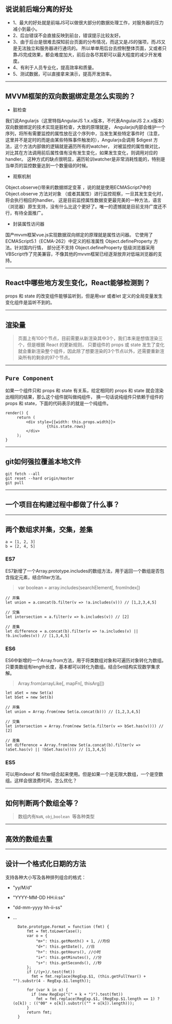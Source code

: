 ## 说说前后端分离的好处

- 1、最大的好处就是前端JS可以做很大部分的数据处理工作，对服务器的压力减小到最小。
- 2、后台错误不会直接反映到前台，错误提示比较友好。
- 3、由于后台是很难去探知前台页面的分布情况，而这又是JS的强项，而JS又是无法独立和服务器进行通讯的。
所以单单用后台去控制整体页面，又或者只靠JS完成效果，都会难度加大，前后台各尽其职可以最大程度的减少开发难度。
- 4、有利于人员专业化，提高效率和质量。
- 5、测试数据，可以直接拿来演示，提高开发效率。


- - -
## MVVM框架的双向数据绑定是怎么实现的？

- 脏检查

我们说Angularjs（这里特指AngularJS 1.x.x版本，不代表AngularJS 2.x.x版本）双向数据绑定的技术实现是脏检查，大致的原理就是，
Angularjs内部会维护一个序列，将所有需要监控的属性放在这个序列中，当发生某些特定事件时（注意，
这里并不是定时的而是由某些特殊事件触发的），Angularjs会调用 $digest 方法，这个方法内部做的逻辑就是遍历所有的watcher，
对被监控的属性做对比，对比其在方法调用前后属性值有没有发生变化，如果发生变化，则调用对应的handler。
这种方式的缺点很明显，遍历轮训watcher是非常消耗性能的，特别是当单页的监控数量达到一个数量级的时候。
			
- 观察机制

 Object.observe()带来的数据绑定变革 ，说的就是使用ECMAScript7中的 Object.observe 方法对对象
（或者其属性）进行监控观察，一旦其发生变化时，将会执行相应的handler。
这是目前监控属性数据变更最完美的一种方法，语言（浏览器）原生支持，没有什么比这个更好了。唯一的遗憾就是目前支持广度还不行，有待全面推广。
			
- 封装属性访问器

国产mvvm框架vue.js实现数据双向绑定的原理就是属性访问器。
它使用了ECMAScript5.1（ECMA-262）中定义的标准属性 Object.defineProperty 方法。针对国内行情，
部分还不支持 Object.defineProperty 低级浏览器采用VBScript作了完美兼容，不像其他的mvvm框架已经逐渐放弃对低端浏览器的支持。
			

- - -
## React中哪些地方发生变化，React能够检测到？
props 和 state 的改变组件能够监听到，但是用var 或者let 定义的全局变量发生变化组件是监听不到的。

- - -
## 渲染量
> 页面上有100个节点，目前需要从新渲染其中3个，我们本来是想值渲染三个，但是根据 React 的更新规则，
> 只要组件的 props 或 state 发生了变化就会重新渲染整个组件，因此除了想要渲染的3个节点以外，还需要重新渲染所有的剩余的97个节点。

- - -
## `Pure Component`

如果一个组件只和 props 和 state 有关系，给定相同的 props 和 state 就会渲染出相同的结果，那么这个组件就叫做纯组件，
换一句话说纯组件只依赖于组件的 props 和 state，下面的代码表示的就是一个纯组件。

    render() {
         return (
             <div style={{width: this.props.width}}>
                      {this.state.rows}
             </div>
         );
    }

- - -
## git如何强拉覆盖本地文件
    git fetch --all
    git reset --hard origin/master
    git pull

- - -
## 一个项目在构建过程中都做了什么事？


- - -
## 两个数组求并集，交集，差集

    a = [1, 2, 3]
    b = [2, 4, 5]

### ES7
ES7新增了一个Array.prototype.includes的数组方法，用于返回一个数组是否包含指定元素，结合filter方法。

> var boolean = array.includes(searchElement[, fromIndex])

    // 并集
    let union = a.concat(b.filter(v => !a.includes(v))) // [1,2,3,4,5]
    
    // 交集
    let intersection = a.filter(v => b.includes(v)) // [2]
    
    // 差集
    let difference = a.concat(b).filter(v => !a.includes(v) || !b.includes(v)) // [1,3,4,5]

### ES6
ES6中新增的一个Array.from方法，用于将类数组对象和可遍历对象转化为数组。只要类数组有length长度，基本都可以转化为数组。结合Set结构实现数学集求解。

> Array.from(arrayLike[, mapFn[, thisArg]])

    let aSet = new Set(a)
    let bSet = new Set(b)
    
    // 并集
    let union = Array.from(new Set(a.concat(b))) // [1,2,3,4,5]
    
    // 交集
    let intersection = Array.from(new Set(a.filter(v => bSet.has(v)))) // [2]
    
    // 差集
    let difference = Array.from(new Set(a.concat(b).filter(v => !aSet.has(v) || !bSet.has(v)))) // [1,3,4,5]

### ES5
可以用indexof 和 filter结合起来使用。但是如果一个是无限大数组，一个是空数组。这样会很浪费时间，怎么优化？

- - -
## 如何判断两个数组全等？
> 数组内有`NaN`, `obj`,`boolean`  等各种类型

- - -
## 高效的数组去重


- - -
## 设计一个格式化日期的方法
支持各种大小写及各种排列组合的格式：

- "yy/M/d"
- "YYYY-MM-DD  HH:ii:ss"
- "dd-mm-yyyy hh-ii-ss"
- ...

        Date.prototype.Format = function (fmt) { 
            fmt = fmt.toLowerCase();
            var o = {
                "m+": this.getMonth() + 1, //月份 
                "d+": this.getDate(), //日 
                "h+": this.getHours(), //小时 
                "i+": this.getMinutes(), //分 
                "s+": this.getSeconds(), //秒 
            };
            if (/(y+)/.test(fmt)) 
              fmt = fmt.replace(RegExp.$1, (this.getFullYear() + "").substr(4 - RegExp.$1.length));

            for (var k in o) {
              if (new RegExp("(" + k + ")").test(fmt)) 
                fmt = fmt.replace(RegExp.$1, (RegExp.$1.length == 1) ? (o[k]) : (("00" + o[k]).substr(("" + o[k]).length)));
            }   
            return fmt;
        }



